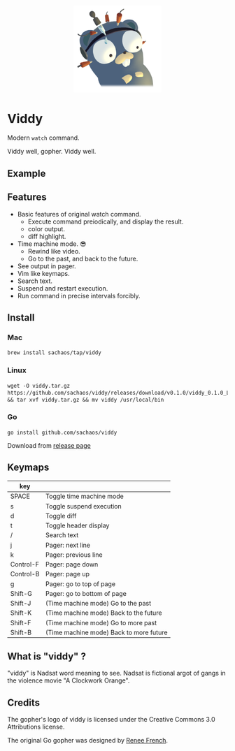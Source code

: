 <p align="center">
<img src="./logo/image.png" width="200" alt="viddy" title="viddy" />
</p>

# Viddy

Modern `watch` command.

Viddy well, gopher. Viddy well.

## Example



## Features

* Basic features of original watch command.
    * Execute command preiodically, and display the result.
    * color output.
    * diff highlight.
* Time machine mode. 😎
    * Rewind like video.
    * Go to the past, and back to the future.
* See output in pager.
* Vim like keymaps.
* Search text.
* Suspend and restart execution.
* Run command in precise intervals forcibly.

## Install

### Mac

```shell
brew install sachaos/tap/viddy
```

### Linux

```shell
wget -O viddy.tar.gz https://github.com/sachaos/viddy/releases/download/v0.1.0/viddy_0.1.0_Linux_x86_64.tar.gz && tar xvf viddy.tar.gz && mv viddy /usr/local/bin
```

### Go

```shell
go install github.com/sachaos/viddy
```

Download from [release page](https://github.com/sachaos/viddy/releases)

## Keymaps

| key       |                                         |
|-----------|-----------------------------------------|
| SPACE     | Toggle time machine mode                |
| s         | Toggle suspend execution                |
| d         | Toggle diff                             |
| t         | Toggle header display                   |
| /         | Search text                             |
| j         | Pager: next line                        |
| k         | Pager: previous line                    |
| Control-F | Pager: page down                        |
| Control-B | Pager: page up                          |
| g         | Pager: go to top of page                |
| Shift-G   | Pager: go to bottom of page             |
| Shift-J   | (Time machine mode) Go to the past      |
| Shift-K   | (Time machine mode) Back to the future  |
| Shift-F   | (Time machine mode) Go to more past     |
| Shift-B   | (Time machine mode) Back to more future |

## What is "viddy" ?

"viddy" is Nadsat word meaning to see.
Nadsat is fictional argot of gangs in the violence movie "A Clockwork Orange".

## Credits

The gopher's logo of viddy is licensed under the Creative Commons 3.0 Attributions license.

The original Go gopher was designed by [Renee French](https://reneefrench.blogspot.com/).
